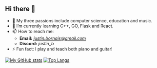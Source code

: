 ## Hi there 👋

- 🔭 My three passions include computer science, education and music.
- 🌱 I’m currently learning C++, GO, Flask and React.
- 📫 How to reach me:
  - **Email:** *justin.bornais@gmail.com*
  - **Discord:** *justin_b*
- ⚡ Fun fact: I play and teach both piano and guitar!

[![My GitHub stats](https://github-readme-stats.vercel.app/api?username=justinbornais&count_private=true&show_icons=true&include_all_commits=true&theme=merko)](https://github.com/justinbornais/github-readme-stats) [![Top Langs](https://github-readme-stats.vercel.app/api/top-langs/?username=justinbornais&layout=compact&theme=merko)](https://github.com/justinbornais/github-readme-stats)
